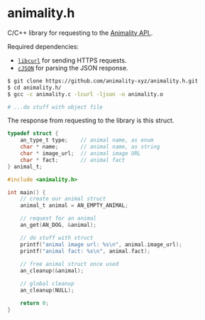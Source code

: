 # animality.h
C/C++ library for requesting to the [Animality API.](https://animality.xyz).

Required dependencies:
- [`libcurl`](https://github.com/curl/curl) for sending HTTPS requests.
- [`cJSON`](https://github.com/DaveGamble/cJSON/) for parsing the JSON response.

```sh
$ git clone https://github.com/animality-xyz/animality.h.git
$ cd animality.h/
$ gcc -c animality.c -lcurl -ljson -o animality.o

# ...do stuff with object file
```

The response from requesting to the library is this struct.
```c
typedef struct {
    an_type_t type;    // animal name, as enum
    char * name;       // animal name, as string
    char * image_url;  // animal image URL
    char * fact;       // animal fact
} animal_t;
```

```c
#include <animality.h>

int main() {
    // create our animal struct
    animal_t animal = AN_EMPTY_ANIMAL;

    // request for an animal
    an_get(AN_DOG, &animal);

    // do stuff with struct
    printf("animal image url: %s\n", animal.image_url);
    printf("animal fact: %s\n", animal.fact);
    
    // free animal struct once used
    an_cleanup(&animal);

    // global cleanup
    an_cleanup(NULL);

    return 0;
}
```
